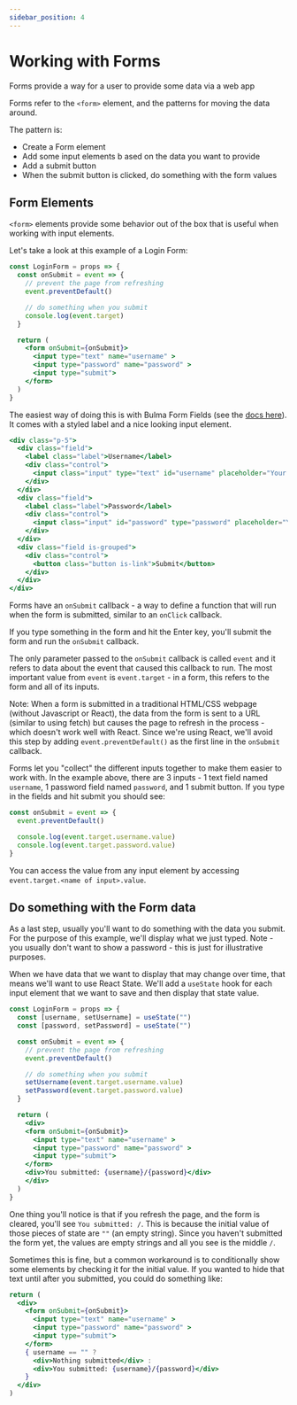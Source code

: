 ```yaml
---
sidebar_position: 4
---
```


# Working with Forms

Forms provide a way for a user to provide some data via a web app

Forms refer to the `<form>` element, and the patterns for moving the data around.

The pattern is:
* Create a Form element
* Add some input elements b ased on the data you want to provide
* Add a submit button
* When the submit button is clicked, do something with the form values

## Form Elements

`<form>` elements provide some behavior out of the box that is useful when working with input elements.

Let's take a look at this example of a Login Form:

```jsx
const LoginForm = props => {
  const onSubmit = event => {
    // prevent the page from refreshing
    event.preventDefault()

    // do something when you submit
    console.log(event.target)
  }

  return (
    <form onSubmit={onSubmit}>
      <input type="text" name="username" >
      <input type="password" name="password" >
      <input type="submit">
    </form>
  )
}
```

The easiest way of doing this is with Bulma Form Fields (see the [docs here](https://bulma.io/documentation/form/general/)). It comes with a styled label and a nice looking input element.

```jsx
<div class="p-5">
  <div class="field">
    <label class="label">Username</label>
    <div class="control">
      <input class="input" type="text" id="username" placeholder="Your username...">
    </div>
  </div>
  <div class="field">
    <label class="label">Password</label>
    <div class="control">
      <input class="input" id="password" type="password" placeholder="Your password...">
    </div>
  </div>
  <div class="field is-grouped">
    <div class="control">
      <button class="button is-link">Submit</button>
    </div>
  </div>
</div>
```

Forms have an `onSubmit` callback - a way to define a function that will run when the form is submitted, similar to an `onClick` callback.

If you type something in the form and hit the Enter key, you'll submit the form and run the `onSubmit` callback.

The only parameter passed to the `onSubmit` callback is called `event` and it refers to data about the event that caused this callback to run. The most important value from `event` is `event.target` - in a form, this refers to the form and all of its inputs.

Note: When a form is submitted in a traditional HTML/CSS webpage (without Javascript or React), the data from the form is sent to a URL (similar to using fetch) but causes the page to refresh in the process - which doesn't work well with React. Since we're using React, we'll avoid this step by adding `event.preventDefault()` as the first line in the `onSubmit` callback.

Forms let you "collect" the different inputs together to make them easier to work with. In the example above, there are 3 inputs - 1 text field named `username`, 1 password field named `password`, and 1 submit button. If you type in the fields and hit submit you should see:

```js
const onSubmit = event => {
  event.preventDefault()

  console.log(event.target.username.value)
  console.log(event.target.password.value)
}
```

You can access the value from any input element by accessing `event.target.<name of input>.value`.

## Do something with the Form data

As a last step, usually you'll want to do something with the data you submit. For the purpose of this example, we'll display what we just typed. Note - you usually don't want to show a password - this is just for illustrative purposes.

When we have data that we want to display that may change over time, that means we'll want to use React State. We'll add a `useState` hook for each input element that we want to save and then display that state value.

```jsx
const LoginForm = props => {
  const [username, setUsername] = useState("")
  const [password, setPassword] = useState("")

  const onSubmit = event => {
    // prevent the page from refreshing
    event.preventDefault()

    // do something when you submit
    setUsername(event.target.username.value)
    setPassword(event.target.password.value)
  }

  return (
    <div>
    <form onSubmit={onSubmit}>
      <input type="text" name="username" >
      <input type="password" name="password" >
      <input type="submit">
    </form>
    <div>You submitted: {username}/{password}</div>
    </div>
  )
}
```

One thing you'll notice is that if you refresh the page, and the form is cleared, you'll see `You submitted: /`. This is because the initial value of those pieces of state are `""` (an empty string). Since you haven't submitted the form yet, the values are empty strings and all you see is the middle `/`.

Sometimes this is fine, but a common workaround is to conditionally show some elements by checking it for the initial value. If you wanted to hide that text until after you submitted, you could do something like:

```jsx
return (
  <div>
    <form onSubmit={onSubmit}>
      <input type="text" name="username" >
      <input type="password" name="password" >
      <input type="submit">
    </form>
    { username == "" ?
      <div>Nothing submitted</div> :
      <div>You submitted: {username}/{password}</div>
    }
  </div>
)
```
